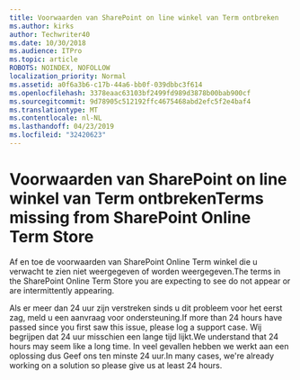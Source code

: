 ```yaml
---
title: Voorwaarden van SharePoint on line winkel van Term ontbreken
ms.author: kirks
author: Techwriter40
ms.date: 10/30/2018
ms.audience: ITPro
ms.topic: article
ROBOTS: NOINDEX, NOFOLLOW
localization_priority: Normal
ms.assetid: a0f6a3b6-c17b-44a6-bb0f-039dbbc3f614
ms.openlocfilehash: 3378eaac63103bf2499fd989d3878b00bab900cf
ms.sourcegitcommit: 9d78905c512192ffc4675468abd2efc5f2e4baf4
ms.translationtype: MT
ms.contentlocale: nl-NL
ms.lasthandoff: 04/23/2019
ms.locfileid: "32420623"
---
```

# <a name="terms-missing-from-sharepoint-online-term-store"></a><span data-ttu-id="430d3-102">Voorwaarden van SharePoint on line winkel van Term ontbreken</span><span class="sxs-lookup"><span data-stu-id="430d3-102">Terms missing from SharePoint Online Term Store</span></span>

<span data-ttu-id="430d3-103">Af en toe de voorwaarden van SharePoint Online Term winkel die u verwacht te zien niet weergegeven of worden weergegeven.</span><span class="sxs-lookup"><span data-stu-id="430d3-103">The terms in the SharePoint Online Term Store you are expecting to see do not appear or are intermittently appearing.</span></span>
  
<span data-ttu-id="430d3-104">Als er meer dan 24 uur zijn verstreken sinds u dit probleem voor het eerst zag, meld u een aanvraag voor ondersteuning.</span><span class="sxs-lookup"><span data-stu-id="430d3-104">If more than 24 hours have passed since you first saw this issue, please log a support case.</span></span> <span data-ttu-id="430d3-105">Wij begrijpen dat 24 uur misschien een lange tijd lijkt.</span><span class="sxs-lookup"><span data-stu-id="430d3-105">We understand that 24 hours may seem like a long time.</span></span> <span data-ttu-id="430d3-106">In veel gevallen hebben we werkt aan een oplossing dus Geef ons ten minste 24 uur.</span><span class="sxs-lookup"><span data-stu-id="430d3-106">In many cases, we're already working on a solution so please give us at least 24 hours.</span></span>
  


